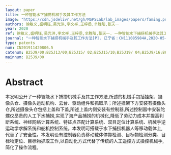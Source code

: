 ```yaml
---
layout: paper
title: 一种智能水下捕捞机械手及其工作方法
image: "https://cdn.jsdelivr.net/gh/MSPSLab/lab_images/papers/faming.png"
authors: 徐敏义,盛明钰,吴光洪,李文祥,王梓丞,芈胜阳,张天一
year: 2020
ref: 徐敏义,盛明钰,吴光洪,李文祥,王梓丞,芈胜阳,张天一. 一种智能水下捕捞机械手及其工作方法[P]. 辽宁省：CN111085984A,2020-05-01
journal: "一种智能水下捕捞机械手及其工作方法[P]. 辽宁省：CN111085984A,2020-05-01"
type: patents
num: CN201911420806.5
catenum: B25J9/00;B25J13/00;B25J15/ 02;B25J15/10;B25J19/ 04;B25J9/16;B63C11/52
mainnum: B25J9/00
---
```


# Abstract

本发明公开了一种智能水下捕捞机械手及其工作方法,所述的机械手包括挂架、摄像头仓、摄像头运动机构、云台、驱动组件和抓取爪；所述挂架下方安装有摄像头仓,所述摄像头仓包括上盖和下盖,所述上盖内侧安装有控制器,所述控制器中安装陀螺仪昂贵的人工下水捕捞,实现了海产品捕捞的机械化,降低了劳动力成本并提高判断系统、神经网络计算系统、特征点匹配计算系统、双目定位计算系统、机械手逆运动学求解系统和舵机控制系统。本发明可搭载于水下捕捞机器人等移动载体上,代替了了安全性。本发明设有控制器负责移动载体停靠检测、目标物检测分类、目标物定位、目标物抓取工作,以自动化方式代替了传统的人工遥控方式操控机械手,简化了操作流程。